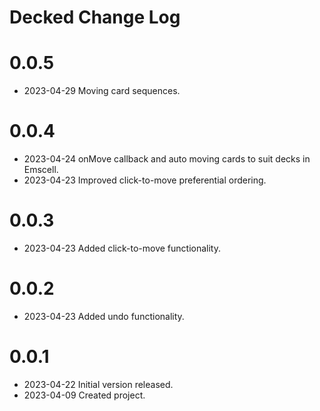# Decked Change Log

# 0.0.5

* 2023-04-29 Moving card sequences.

# 0.0.4

* 2023-04-24 onMove callback and auto moving cards to suit decks in Emscell.
* 2023-04-23 Improved click-to-move preferential ordering.

# 0.0.3

* 2023-04-23 Added click-to-move functionality.

# 0.0.2

* 2023-04-23 Added undo functionality.

# 0.0.1

* 2023-04-22 Initial version released.
* 2023-04-09 Created project.